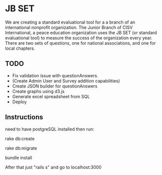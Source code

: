 # JB SET

We are creating a standard evaluational tool for a a branch of an international nonprofit organization. The Junior Branch of CISV International, a peace education organization uses the JB SET (or standard evaluational tool) to measure the success of the organization every year.  There are two sets of questions, one for national associations, and one for local chapters.

## TODO

* Fix validation issue with questionAnswers.
* (Create Admin User and Survey addition capabilities)
* Create JSON builder for questionAnswers
* Create graphs using d3.js
* Generate excel spreadsheet from SQL
* Deploy

## Instructions

need to have postgreSQL installed then run:

rake db:create

rake db:migrate

bundle install

After that just "rails s" and go to localhost:3000


